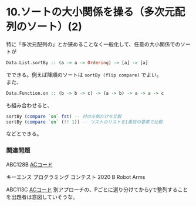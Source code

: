 # 10.ソートの大小関係を操る（多次元配列のソート）\(2\)

特に「多次元配列の」とか狭めることなく一般化して、任意の大小関係でのソートが

```haskell
Data.List.sortBy :: (a -> a -> Ordering) -> [a] -> [a]
```

でできる。例えば降順のソートは `sortBy (flip compare)` でよい。  
また、

```haskell
Data.Function.on :: (b -> b -> c) -> (a -> b) -> a -> a -> c
```

も組み合わせると、

```haskell
sortBy (compare `on` fst) -- 対の左側だけを比較
sortBy (compare `on` (!! 1)) -- リストのリストを1番目の要素で比較
```

などとできる。

### 関連問題

ABC128B [ACコード](https://atcoder.jp/contests/abc128/submissions/22763098)  
キーエンス プログラミング コンテスト 2020 B Robot Arms  
ABC113C [ACコード](https://atcoder.jp/contests/abc113/submissions/22769268) 別アプローチの、Pごとに選り分けてからyで整列することを出題者は意図していそうな。

